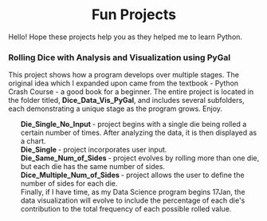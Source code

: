 <!DOCTYPE html>

<!---
Fun projects that helped me to learn python
-->


<!--- Title and metadata -->
<html>
<head>
    <meta charset="UTF-8">
    <meta name="description" content="Python Projects for Beginners">
    <meta name="keywords" content="Python, Projects, Novice, Noob, Newbie, Coding, Programmer">
    <meta name="author" content="Keith Stateson, Enduring Writer, Sing Fighter">
    <meta name="viewport" content="width=device-width, initial-scale=1.0">
    <h1 align="center">
        Fun Projects
    </h1>
</head>

<p>Hello! Hope these projects help you as they helped me to learn Python.</p>


<!--- Project Heading for Dice_Data_Vis_PyGal -->
<head>
    <h3 align="left">
    Rolling Dice with Analysis and Visualization using PyGal
    </h3>
</head>

<p>This project shows how a program develops over multiple stages. The original idea which I expanded upon came from the textbook - Python Crash Course - a good book for a beginner. The entire project is located in the folder titled, <b>Dice_Data_Vis_PyGal</b>, and includes several subfolders, each demonstrating a unique stage as the program grows. Enjoy.
</p>

<p style="margin-left: 25px;">
    <b> Die_Single_No_Input </b> - project begins with a single die being rolled a certain number of times. After analyzing the data, it is then displayed as a chart.
    <br>    
    <b> Die_Single </b> - project incorporates user input.
    <br>
    <b> Die_Same_Num_of_Sides </b> - project evolves by rolling more than one die, but each die has the same number of sides.
    <br>
    <b> Dice_Multiple_Num_of_Sides </b> - project allows the user to define the number of sides for each die.
    <br>
    Finally, if I have time, as my Data Science program begins 17Jan, the data visualization will evolve to include the percentage of each die's contribution to the total frequency of each possible rolled value.
</p>
